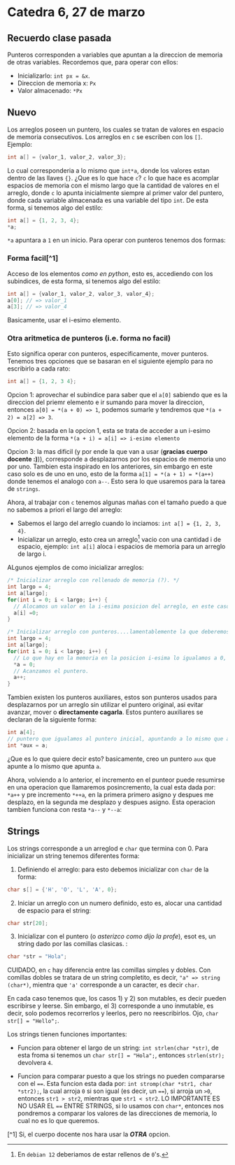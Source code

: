 # Catedra 6, 27 de marzo

## Recuerdo clase pasada

Punteros corresponden a variables que apuntan a la direccion de memoria de otras variables. Recordemos que, para operar con ellos:

- Inicializarlo: `int px = &x`.
- Direccion de memoria x: `Px`
- Valor almacenado: `*Px`

## Nuevo

Los arreglos poseen un puntero, los cuales se tratan de valores en espacio de memoria consecutivos. Los arreglos en `c` se escriben con los `[]`. Ejemplo:

``` c
int a[] = {valor_1, valor_2, valor_3};
```

Lo cual corresponderia a lo mismo que `int*a`, donde los valores estan dentro de las llaves `{}`. ¿Que es lo que hace `c`? `c` lo que hace es acomplar espacios de memoria con el mismo largo que la cantidad de valores en el arreglo, donde `c` lo apunta inicialmente siempre al primer valor del puntero, donde cada variable almacenada es una variable del tipo `int`. De esta forma, si tenemos algo del estilo:

``` c
int a[] = {1, 2, 3, 4};
*a;
```

`*a` apuntara a `1` en un inicio.
Para operar con punteros tenemos dos formas:

### Forma facil[^1]

Acceso de los elementos *como en python*, esto es, accediendo con los subindices, de esta forma, si tenemos algo del estilo:

``` c
int a[] = {valor_1, valor_2, valor_3, valor_4};
a[0]; // => valor_1
a[3]; // => valor_4 
```

Basicamente, usar el i-esimo elemento.

### Otra aritmetica de punteros (i.e. forma no facil)

Esto significa operar con punteros, especificamente, mover punteros. Tenemos tres opciones que se basaran en el siguiente ejemplo para no escribirlo a cada rato:

``` c
int a[] = {1, 2, 3 4};
```

Opcion 1: aprovechar el subindice para saber que el `a[0]` sabiendo que es la direccion del priemr elemento e ir sumando para mover la direccion, entonces `a[0] = *(a + 0) => 1`, podemos sumarle y tendremos que `*(a + 2) = a[2] => 3`.

Opcion 2: basada en la opcion 1, esta se trata de acceder a un i-esimo elemento de la forma `*(a + i) = a[i] => i-esimo elemento`

Opcion 3: la mas dificil (y por ende la que van a usar (**gracias cuerpo docente :)**)), corresponde a desplazarnos por los espacios de memoria uno por uno. Tambien esta inspirado en los anteriores, sin embargo en este caso solo es de uno en uno, esto de la forma `a[1] = *(a + 1) = *(a++)` donde tenemos el analogo con `a--`. Esto sera lo que usaremos para la tarea de `strings`.

Ahora, al trabajar con `c` tenemos algunas mañas con el tamaño puedo a que no sabemos a priori el largo del arreglo:

- Sabemos el largo del arreglo cuando lo inciamos: `int a[] = {1, 2, 3, 4}`.
- Inicializar un arreglo, esto crea un arreglo[^2] vacio con una cantidad i de espacio, ejemplo: `int a[i]` aloca i espacios de memoria para un arreglo de largo i.

ALgunos ejemplos de como inicializar arreglos:

``` c
/* Inicializar arreglo con rellenado de memoria (?). */
int largo = 4;
int a[largo];
for(int i = 0; i < largo; i++) {
  // Alocamos un valor en la i-esima posicion del arreglo, en este caso, 0.
  a[i] =0;
}
```

``` c
/* Inicializar arreglo con punteros....lamentablemente la que deberemos usar en strings xd. */
int largo = 4;
int a[largo];
for(int i = 0; i < largo; i++) {
  // Lo que hay en la memoria en la posicion i-esima lo igualamos a 0, le damos un valor.
  *a = 0;
  // Acanzamos el puntero.
  a++;
}
```

Tambien existen los punteros auxiliares, estos son punteros usados para desplazarnos por un arreglo sin utilizar el puntero original, asi evitar avanzar, mover o **directamente cagarla**. Estos puntero auxiliares se declaran de la siguiente forma:

``` c
int a[4];
// puntero que igualamos al puntero inicial, apuntando a lo mismo que apunta a.
int *aux = a;
```

¿Que es lo que quiere decir esto? basicamente, creo un puntero `aux` que apunte a lo mismo que apunta `a`.

Ahora, volviendo a lo anterior, el incremento en el punteor puede resumirse en una operacion que llamaremos posincremento, la cual esta dada por: `*a++` y pre incremento `*++a`, en la primera primero asigno y despues me desplazo, en la segunda me desplazo y despues asigno. Esta operacion tambien funciona con resta `*a--` y `*--a`:

## Strings

Los strings corresponde a un arreglod e `char` que termina con 0. Para inicializar un string tenemos diferentes forma:

1) Definiendo el arreglo: para esto debemos inicializar con `char` de la forma:

``` c
char s[] = {'H', 'O', 'L', 'A', 0};
```

2) Iniciar un arreglo con un numero definido, esto es, alocar una cantidad de espacio para el string:

``` c
char str[20];
```

3) Inicializar con el puntero (o *asterizco como dijo la profe*), esot es, un string dado por las comillas clasicas. :

``` c
char *str = "Hola";
```

CUIDADO, en `c` hay diferencia entre las comillas simples y dobles. Con comillas dobles se tratara de un string completito, es decir, `"a" => string (char*)`, mientra que `'a'` corresponde a un caracter, es decir `char`.

En cada caso tenemos que, los casos 1) y 2) son mutables, es decir pueden escribirse y leerse. Sin embargo, el 3) corresponde a uno inmutable, es decir, solo podemos recorrerlos y leerlos, pero no reescribirlos. Ojo, `char str[] = "Hello";`.

Los strings tienen funciones importantes:

- Funcion para obtener el largo de un string: `int strlen(char *str)`, de esta froma si tenemos un `char str[] = "Hola";`, entonces `strlen(str);` devolvera `4`.

- Funcion para comparar puesto a que los strings no pueden compararse con el `==`. Esta funcion esta dada por: `int stromp(char *str1, char *str2);`, la cual arroja `0` si son igual (es decir, un `==`), si arroja un `>0`, entonces `str1 > str2`, mientras que `str1 < str2`. LO IMPORTANTE ES NO USAR EL `==` ENTRE STRINGS, si lo usamos con `char*`, entonces nos pondremos a comparar los valores de las direcciones de memoria, lo cual no es lo que queremos.

[^1] Si, el cuerpo docente nos hara usar la ***OTRA*** opcion.
[^2]: En `debian 12` deberiamos de estar rellenos de `0`'s.
